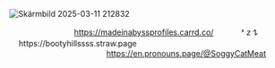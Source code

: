 
![Skärmbild 2025-03-11 212832](https://github.com/user-attachments/assets/3a62866c-ba20-4d70-94a6-d7af4c5df286)




‎‎‎‎‎‎‎‎ㅤ    ‎‎‎‎‎‎‎‎ㅤ  ‎‎‎‎‎‎‎‎ㅤ    ‎‎‎‎‎‎‎‎ㅤ  ‎‎‎‎‎‎‎  ‎‎‎‎‎‎‎‎ㅤ ‎‎‎‎‎ ‎‎‎‎    ‎‎‎‎‎‎‎‎  https://madeinabyssprofiles.carrd.co/  ‎‎‎‎‎‎‎‎ㅤ    ‎‎‎‎‎‎‎‎   ‎‎‎‎‎‎‎‎ㅤ   ᶻ 𝗓 𐰁   ‎‎‎‎‎‎‎‎ㅤ    ‎‎‎‎‎‎‎‎ㅤ    ‎‎‎‎‎‎‎‎ㅤhttps://bootyhillssss.straw.page    ‎‎‎‎‎‎‎‎ㅤ 
    ‎‎‎‎‎‎‎‎   ‎‎‎‎‎‎‎‎    ‎‎‎‎‎‎‎‎   ‎‎‎‎‎‎‎‎    ‎‎‎‎‎‎‎‎   ‎‎‎‎‎‎‎‎    ‎‎‎‎‎‎‎‎   ‎‎‎‎‎‎‎‎    ‎‎‎‎‎‎‎‎   ‎‎‎‎‎‎‎‎    ‎‎‎‎‎‎‎‎   ‎‎‎‎‎‎‎‎    ‎‎‎‎‎‎‎‎   ‎‎‎‎‎‎‎‎    ‎‎‎‎‎‎‎‎   ‎‎‎‎‎‎‎‎    ‎‎‎‎‎‎‎‎   ‎‎‎‎‎‎‎‎    ‎‎‎‎‎‎‎‎   ‎‎‎‎‎‎‎‎  
    ‎‎‎‎‎‎‎‎   ‎‎‎‎‎‎‎‎    ‎‎‎‎‎‎‎‎   ‎‎‎‎‎‎‎‎    ‎‎‎‎‎‎‎‎   ‎‎‎‎‎‎‎‎    ‎‎‎‎‎‎‎‎   ‎‎‎‎‎‎‎‎    ‎‎‎‎‎‎‎‎   ‎‎‎‎‎‎‎‎    ‎‎‎‎‎‎‎‎   ‎‎‎‎‎‎‎‎    ‎‎‎‎‎‎‎‎   ‎‎‎‎‎‎‎‎    ‎‎‎‎‎‎‎‎   ‎‎‎‎‎‎‎‎     ‎‎‎‎‎‎‎‎   ‎‎‎‎‎‎‎‎    ‎‎‎‎‎‎‎‎   ‎‎‎‎‎‎‎‎     ‎‎‎‎‎‎‎‎    ‎‎‎‎‎‎‎‎  https://en.pronouns.page/@SoggyCatMeat‎‎
